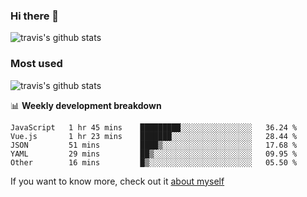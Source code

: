 ### Hi there 👋

<!--
**HondryTravis/HondryTravis** is a ✨ _special_ ✨ repository because its `README.md` (this file) appears on your GitHub profile.

Here are some ideas to get you started:

- 🔭 I’m currently working on ...
- 🌱 I’m currently learning ...
- 👯 I’m looking to collaborate on ...
- 🤔 I’m looking for help with ...
- 💬 Ask me about ...
- 📫 How to reach me: ...
- 😄 Pronouns: ...
- ⚡ Fun fact: ...
-->

![travis's github stats](https://github-readme-stats.vercel.app/api?username=HondryTravis&hide=stars)
### Most used
![travis's github stats](https://github-readme-stats.anuraghazra1.vercel.app/api/top-langs/?username=HondryTravis&layout=compact&hide_title=true)

📊 **Weekly development breakdown**

<!--START_SECTION:waka-->

```text
JavaScript   1 hr 45 mins    █████████░░░░░░░░░░░░░░░░   36.24 %
Vue.js       1 hr 23 mins    ███████░░░░░░░░░░░░░░░░░░   28.44 %
JSON         51 mins         ████▒░░░░░░░░░░░░░░░░░░░░   17.68 %
YAML         29 mins         ██▒░░░░░░░░░░░░░░░░░░░░░░   09.95 %
Other        16 mins         █▒░░░░░░░░░░░░░░░░░░░░░░░   05.50 %
```

<!--END_SECTION:waka-->

If you want to know more, check out it [about myself](https://hondrytravis.github.io/)
